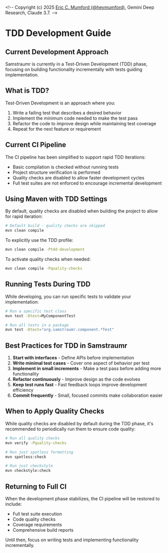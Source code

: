 <!--
Copyright (c) 2025 Eric C. Mumford (@heymumford)

This software was developed with analytical assistance from AI tools 
including Claude 3.7 Sonnet, Claude Code, and Google Gemini Deep Research,
which were used as paid services. All intellectual property rights 
remain exclusively with the copyright holder listed above.

Licensed under the Mozilla Public License 2.0
-->

<\!-- 
Copyright (c) 2025 [Eric C. Mumford (@heymumford)](https://github.com/heymumford), Gemini Deep Research, Claude 3.7.
-->

# TDD Development Guide

## Current Development Approach

Samstraumr is currently in a Test-Driven Development (TDD) phase, focusing on building functionality incrementally with tests guiding implementation.

## What is TDD?

Test-Driven Development is an approach where you:

1. Write a failing test that describes a desired behavior
2. Implement the minimum code needed to make the test pass
3. Refactor the code to improve design while maintaining test coverage
4. Repeat for the next feature or requirement

## Current CI Pipeline

The CI pipeline has been simplified to support rapid TDD iterations:

- Basic compilation is checked without running tests
- Project structure verification is performed
- Quality checks are disabled to allow faster development cycles
- Full test suites are not enforced to encourage incremental development

## Using Maven with TDD Settings

By default, quality checks are disabled when building the project to allow for rapid iteration:

```bash
# Default build - quality checks are skipped
mvn clean compile
```

To explicitly use the TDD profile:

```bash
mvn clean compile -Ptdd-development
```

To activate quality checks when needed:

```bash
mvn clean compile -Pquality-checks
```

## Running Tests During TDD

While developing, you can run specific tests to validate your implementation:

```bash
# Run a specific test class
mvn test -Dtest=MyComponentTest

# Run all tests in a package
mvn test -Dtest="org.samstraumr.component.*Test"
```

## Best Practices for TDD in Samstraumr

1. **Start with interfaces** - Define APIs before implementation
2. **Write minimal test cases** - Cover one aspect of behavior per test
3. **Implement in small increments** - Make a test pass before adding more functionality
4. **Refactor continuously** - Improve design as the code evolves
5. **Keep test runs fast** - Fast feedback loops improve development efficiency
6. **Commit frequently** - Small, focused commits make collaboration easier

## When to Apply Quality Checks

While quality checks are disabled by default during the TDD phase, it's recommended to periodically run them to ensure code quality:

```bash
# Run all quality checks
mvn verify -Pquality-checks

# Run just spotless formatting
mvn spotless:check

# Run just checkstyle
mvn checkstyle:check
```

## Returning to Full CI

When the development phase stabilizes, the CI pipeline will be restored to include:

- Full test suite execution
- Code quality checks
- Coverage requirements
- Comprehensive build reports

Until then, focus on writing tests and implementing functionality incrementally.
